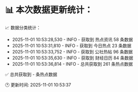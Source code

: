 📊 本次数据更新统计：
==========================

📈 数据分类统计：
- 2025-11-01 10:53:28,530 - INFO - 获取到 热点资讯 58 条数据
- 2025-11-01 10:53:31,810 - INFO - 获取到 今日热点 23 条数据
- 2025-11-01 10:53:33,752 - INFO - 获取到 公社热帖 96 条数据
- 2025-11-01 10:53:35,630 - INFO - 获取到 财经日历 84 条数据
- 2025-11-01 10:53:36,814 - INFO - 总共获取到 261 条热点数据

✅ 总共获取到 - 条热点数据

🕐 更新时间: 2025-11-01 10:53:37
